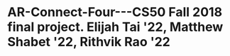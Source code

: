 # AR-Connect-Four---CS50 Fall 2018 final project. Elijah Tai '22, Matthew Shabet '22, Rithvik Rao '22
